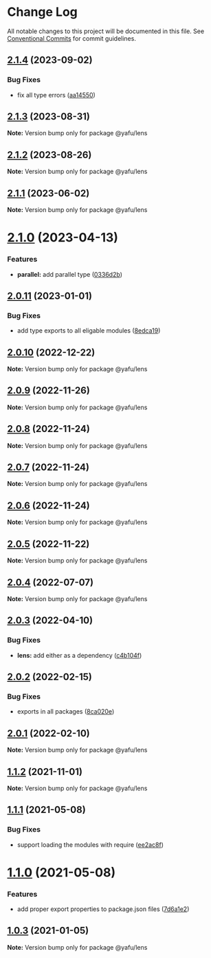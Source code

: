 # Change Log

All notable changes to this project will be documented in this file.
See [Conventional Commits](https://conventionalcommits.org) for commit guidelines.

## [2.1.4](https://github.com/TheLudd/yafu-mono/compare/@yafu/lens@2.1.3...@yafu/lens@2.1.4) (2023-09-02)

### Bug Fixes

- fix all type errors ([aa14550](https://github.com/TheLudd/yafu-mono/commit/aa14550f3c1b5ee1e0c2bb9df996792d8da87214))

## [2.1.3](https://github.com/TheLudd/yafu-mono/compare/@yafu/lens@2.1.2...@yafu/lens@2.1.3) (2023-08-31)

**Note:** Version bump only for package @yafu/lens

## [2.1.2](https://github.com/TheLudd/yafu-mono/compare/@yafu/lens@2.1.1...@yafu/lens@2.1.2) (2023-08-26)

**Note:** Version bump only for package @yafu/lens

## [2.1.1](https://github.com/TheLudd/yafu-mono/compare/@yafu/lens@2.1.0...@yafu/lens@2.1.1) (2023-06-02)

**Note:** Version bump only for package @yafu/lens

# [2.1.0](https://github.com/TheLudd/yafu-mono/compare/@yafu/lens@2.0.11...@yafu/lens@2.1.0) (2023-04-13)

### Features

- **parallel:** add parallel type ([0336d2b](https://github.com/TheLudd/yafu-mono/commit/0336d2b6ad60a6c2948d88b8efdf412da3d3ee0f))

## [2.0.11](https://github.com/TheLudd/yafu-mono/compare/@yafu/lens@2.0.10...@yafu/lens@2.0.11) (2023-01-01)

### Bug Fixes

- add type exports to all eligable modules ([8edca19](https://github.com/TheLudd/yafu-mono/commit/8edca192cf02cb1547a5b6287484e7593bac587f))

## [2.0.10](https://github.com/TheLudd/yafu-mono/compare/@yafu/lens@2.0.9...@yafu/lens@2.0.10) (2022-12-22)

**Note:** Version bump only for package @yafu/lens

## [2.0.9](https://github.com/TheLudd/yafu-mono/compare/@yafu/lens@2.0.8...@yafu/lens@2.0.9) (2022-11-26)

**Note:** Version bump only for package @yafu/lens

## [2.0.8](https://github.com/TheLudd/yafu-mono/compare/@yafu/lens@2.0.7...@yafu/lens@2.0.8) (2022-11-24)

**Note:** Version bump only for package @yafu/lens

## [2.0.7](https://github.com/TheLudd/yafu-mono/compare/@yafu/lens@2.0.6...@yafu/lens@2.0.7) (2022-11-24)

**Note:** Version bump only for package @yafu/lens

## [2.0.6](https://github.com/TheLudd/yafu-mono/compare/@yafu/lens@2.0.5...@yafu/lens@2.0.6) (2022-11-24)

**Note:** Version bump only for package @yafu/lens

## [2.0.5](https://github.com/TheLudd/yafu-mono/compare/@yafu/lens@2.0.4...@yafu/lens@2.0.5) (2022-11-22)

**Note:** Version bump only for package @yafu/lens

## [2.0.4](https://github.com/TheLudd/yafu-mono/compare/@yafu/lens@2.0.3...@yafu/lens@2.0.4) (2022-07-07)

**Note:** Version bump only for package @yafu/lens

## [2.0.3](https://github.com/TheLudd/yafu-mono/compare/@yafu/lens@2.0.2...@yafu/lens@2.0.3) (2022-04-10)

### Bug Fixes

- **lens:** add either as a dependency ([c4b104f](https://github.com/TheLudd/yafu-mono/commit/c4b104f31008a4433639585ca0f2357f0ffeb967))

## [2.0.2](https://github.com/TheLudd/yafu-mono/compare/@yafu/lens@2.0.1...@yafu/lens@2.0.2) (2022-02-15)

### Bug Fixes

- exports in all packages ([8ca020e](https://github.com/TheLudd/yafu-mono/commit/8ca020e4e8e41d0500610936e5cae34114d752dd))

## [2.0.1](https://github.com/TheLudd/yafu-mono/compare/@yafu/lens@2.0.0...@yafu/lens@2.0.1) (2022-02-10)

**Note:** Version bump only for package @yafu/lens

## [1.1.2](https://github.com/TheLudd/yafu-mono/compare/@yafu/lens@1.1.1...@yafu/lens@1.1.2) (2021-11-01)

**Note:** Version bump only for package @yafu/lens

## [1.1.1](https://github.com/TheLudd/yafu-mono/compare/@yafu/lens@1.1.0...@yafu/lens@1.1.1) (2021-05-08)

### Bug Fixes

- support loading the modules with require ([ee2ac8f](https://github.com/TheLudd/yafu-mono/commit/ee2ac8f9ff737bb3aad2fe6fda8c89c8d8e5c72c))

# [1.1.0](https://github.com/TheLudd/yafu-mono/compare/@yafu/lens@1.0.4...@yafu/lens@1.1.0) (2021-05-08)

### Features

- add proper export properties to package.json files ([7d6a1e2](https://github.com/TheLudd/yafu-mono/commit/7d6a1e2e24942281f93f66ded542ebcc5d1815a1))

## [1.0.3](https://github.com/TheLudd/yafu-mono/compare/@yafu/lens@1.0.2...@yafu/lens@1.0.3) (2021-01-05)

**Note:** Version bump only for package @yafu/lens
